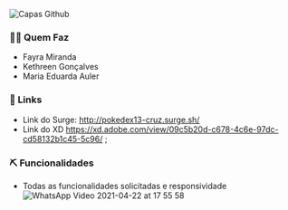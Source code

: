 
![Capas Github](https://user-images.githubusercontent.com/52434685/115599641-3874f700-a2b2-11eb-842f-263b22b00be2.png)


### 👩🏽 Quem Faz 
- Fayra Miranda
- Kethreen Gonçalves
- Maria Eduarda Auler

### 🔗 Links 
- Link do Surge: http://pokedex13-cruz.surge.sh/
- Link do XD  https://xd.adobe.com/view/09c5b20d-c678-4c6e-97dc-cd58132b1c45-5c96/ ;

### ⛏ Funcionalidades 
- Todas as funcionalidades solicitadas e responsividade
![WhatsApp Video 2021-04-22 at 17 55 58](https://user-images.githubusercontent.com/52434685/115784545-a4c82700-a394-11eb-8c6e-acde42e35f8c.gif)



